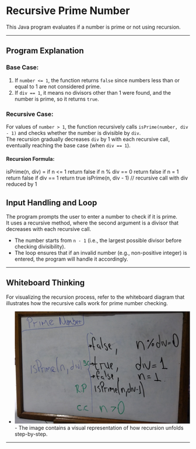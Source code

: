 # Recursive Prime Number

This Java program evaluates if a number is prime or not using recursion.

---

## Program Explanation

### Base Case:

1. If `number <= 1`, the function returns `false` since numbers less than or equal to 1 are not considered prime.
2. If `div == 1`, it means no divisors other than 1 were found, and the number is prime, so it returns `true`.

### Recursive Case:

For values of `number > 1`, the function recursively calls `isPrime(number, div - 1)` and checks whether the number is divisible by `div`.  
The recursion gradually decreases `div` by 1 with each recursive call, eventually reaching the base case (when `div == 1`).

#### Recursion Formula:

isPrime(n, div) = if n <= 1 return false 
                  if n % div == 0 return false 
                  if n = 1 return false
                  if div == 1 return true isPrime(n, div - 1) // recursive call with div reduced by 1
                

## Input Handling and Loop

The program prompts the user to enter a number to check if it is prime.  
It uses a recursive method, where the second argument is a divisor that decreases with each recursive call.

- The number starts from `n - 1` (i.e., the largest possible divisor before checking divisibility).
- The loop ensures that if an invalid number (e.g., non-positive integer) is entered, the program will handle it accordingly.

---

## Whiteboard Thinking

For visualizing the recursion process, refer to the whiteboard diagram that illustrates how the recursive calls work for prime number checking.

- ![Whiteboard Approach](02-Recursive_Prime.jpg) - The image contains a visual representation of how recursion unfolds step-by-step.

---
